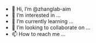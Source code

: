 - 👋 Hi, I’m @zhanglab-aim
- 👀 I’m interested in ...
- 🌱 I’m currently learning ...
- 💞️ I’m looking to collaborate on ...
- 📫 How to reach me ...

<!---
zhanglab-aim/zhanglab-aim is a ✨ special ✨ repository because its `README.md` (this file) appears on your GitHub profile.
You can click the Preview link to take a look at your changes.
--->
